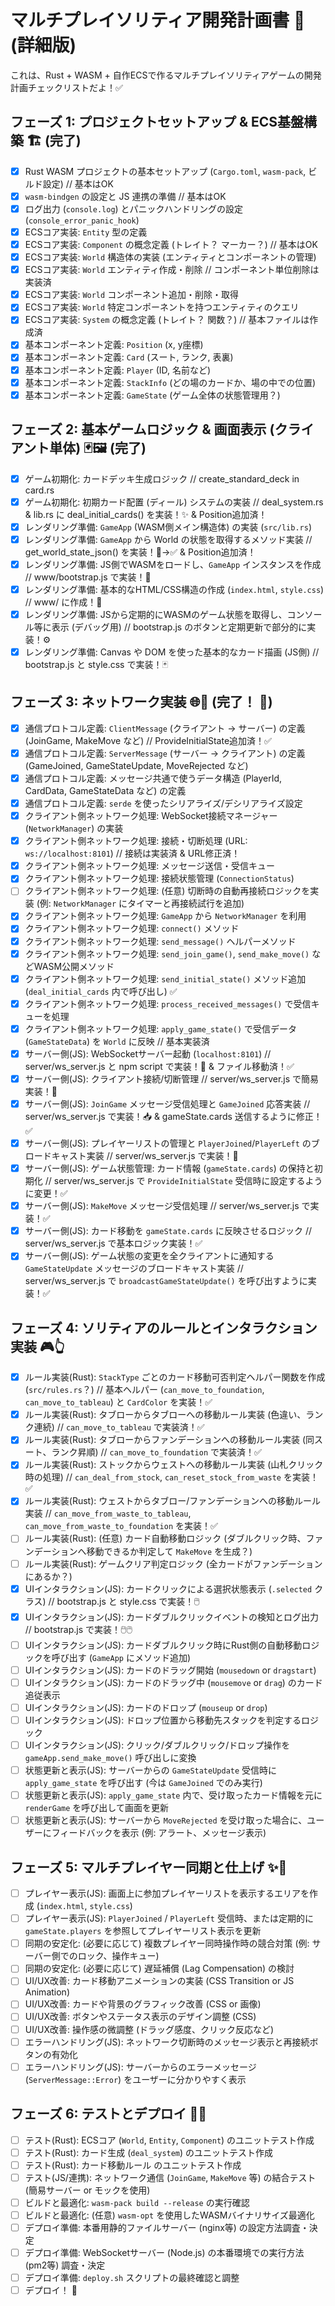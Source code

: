 # マルチプレイソリティア開発計画書 🚀 (詳細版)

これは、Rust + WASM + 自作ECSで作るマルチプレイソリティアゲームの開発計画チェックリストだよ！✅

## フェーズ 1: プロジェクトセットアップ & ECS基盤構築 🏗️ (完了)

- [x] Rust WASM プロジェクトの基本セットアップ (`Cargo.toml`, `wasm-pack`, ビルド設定) // 基本はOK
- [x] `wasm-bindgen` の設定と JS 連携の準備 // 基本はOK
- [x] ログ出力 (`console.log`) とパニックハンドリングの設定 (`console_error_panic_hook`)
- [x] ECSコア実装: `Entity` 型の定義
- [x] ECSコア実装: `Component` の概念定義 (トレイト？ マーカー？) // 基本はOK
- [x] ECSコア実装: `World` 構造体の実装 (エンティティとコンポーネントの管理)
- [x] ECSコア実装: `World` エンティティ作成・削除 // コンポーネント単位削除は実装済
- [x] ECSコア実装: `World` コンポーネント追加・削除・取得
- [x] ECSコア実装: `World` 特定コンポーネントを持つエンティティのクエリ
- [x] ECSコア実装: `System` の概念定義 (トレイト？ 関数？) // 基本ファイルは作成済
- [x] 基本コンポーネント定義: `Position` (x, y座標)
- [x] 基本コンポーネント定義: `Card` (スート, ランク, 表裏)
- [x] 基本コンポーネント定義: `Player` (ID, 名前など)
- [x] 基本コンポーネント定義: `StackInfo` (どの場のカードか、場の中での位置)
- [x] 基本コンポーネント定義: `GameState` (ゲーム全体の状態管理用？)

## フェーズ 2: 基本ゲームロジック & 画面表示 (クライアント単体) 🃏🖼️ (完了)

- [x] ゲーム初期化: カードデッキ生成ロジック // create_standard_deck in card.rs
- [x] ゲーム初期化: 初期カード配置 (ディール) システムの実装 // deal_system.rs & lib.rs に deal_initial_cards() を実装！✨ & Position追加済！
- [x] レンダリング準備: `GameApp` (WASM側メイン構造体) の実装 (`src/lib.rs`)
- [x] レンダリング準備: `GameApp` から World の状態を取得するメソッド実装 // get_world_state_json() を実装！🦴→✅ & Position追加済！
- [x] レンダリング準備: JS側でWASMをロードし、`GameApp` インスタンスを作成 // www/bootstrap.js で実装！🚀
- [x] レンダリング準備: 基本的なHTML/CSS構造の作成 (`index.html`, `style.css`) // www/ に作成！🎨
- [x] レンダリング準備: JSから定期的にWASMのゲーム状態を取得し、コンソール等に表示 (デバッグ用) // bootstrap.js のボタンと定期更新で部分的に実装！⚙️
- [x] レンダリング準備: Canvas や DOM を使った基本的なカード描画 (JS側) // bootstrap.js と style.css で実装！🃏

## フェーズ 3: ネットワーク実装 🌐🤝 (完了！ 🎉)

- [x] 通信プロトコル定義: `ClientMessage` (クライアント → サーバー) の定義 (JoinGame, MakeMove など) // ProvideInitialState追加済！✅
- [x] 通信プロトコル定義: `ServerMessage` (サーバー → クライアント) の定義 (GameJoined, GameStateUpdate, MoveRejected など)
- [x] 通信プロトコル定義: メッセージ共通で使うデータ構造 (PlayerId, CardData, GameStateData など) の定義
- [x] 通信プロトコル定義: `serde` を使ったシリアライズ/デシリアライズ設定
- [x] クライアント側ネットワーク処理: WebSocket接続マネージャー (`NetworkManager`) の実装
- [x] クライアント側ネットワーク処理: 接続・切断処理 (URL: `ws://localhost:8101`) // 接続は実装済 & URL修正済！
- [x] クライアント側ネットワーク処理: メッセージ送信・受信キュー
- [x] クライアント側ネットワーク処理: 接続状態管理 (`ConnectionStatus`)
- [ ] クライアント側ネットワーク処理: (任意) 切断時の自動再接続ロジックを実装 (例: `NetworkManager` にタイマーと再接続試行を追加)
- [x] クライアント側ネットワーク処理: `GameApp` から `NetworkManager` を利用
- [x] クライアント側ネットワーク処理: `connect()` メソッド
- [x] クライアント側ネットワーク処理: `send_message()` ヘルパーメソッド
- [x] クライアント側ネットワーク処理: `send_join_game()`, `send_make_move()` などWASM公開メソッド
- [x] クライアント側ネットワーク処理: `send_initial_state()` メソッド追加 (`deal_initial_cards` 内で呼び出し) ✅
- [x] クライアント側ネットワーク処理: `process_received_messages()` で受信キューを処理
- [x] クライアント側ネットワーク処理: `apply_game_state()` で受信データ (`GameStateData`) を `World` に反映 // 基本実装済
- [x] サーバー側(JS): WebSocketサーバー起動 (`localhost:8101`) // server/ws_server.js と npm script で実装！🔌 & ファイル移動済！✅
- [x] サーバー側(JS): クライアント接続/切断管理 // server/ws_server.js で簡易実装！🤝
- [x] サーバー側(JS): `JoinGame` メッセージ受信処理と `GameJoined` 応答実装 // server/ws_server.js で実装！📥 & gameState.cards 送信するように修正！✅
- [x] サーバー側(JS): プレイヤーリストの管理と `PlayerJoined`/`PlayerLeft` のブロードキャスト実装 // server/ws_server.js で実装！💾
- [x] サーバー側(JS): ゲーム状態管理: カード情報 (`gameState.cards`) の保持と初期化 // server/ws_server.js で `ProvideInitialState` 受信時に設定するように変更！✅
- [x] サーバー側(JS): `MakeMove` メッセージ受信処理 // server/ws_server.js で実装！✅
- [x] サーバー側(JS): カード移動を `gameState.cards` に反映させるロジック // server/ws_server.js で基本ロジック実装！✅
- [x] サーバー側(JS): ゲーム状態の変更を全クライアントに通知する `GameStateUpdate` メッセージのブロードキャスト実装 // server/ws_server.js で `broadcastGameStateUpdate()` を呼び出すように実装！✅

## フェーズ 4: ソリティアのルールとインタラクション実装 🎮👆

- [x] ルール実装(Rust): `StackType` ごとのカード移動可否判定ヘルパー関数を作成 (`src/rules.rs`？) // 基本ヘルパー (`can_move_to_foundation`, `can_move_to_tableau`) と `CardColor` を実装！✅
- [x] ルール実装(Rust): タブローからタブローへの移動ルール実装 (色違い、ランク連続) // `can_move_to_tableau` で実装済！✅
- [x] ルール実装(Rust): タブローからファンデーションへの移動ルール実装 (同スート、ランク昇順) // `can_move_to_foundation` で実装済！✅
- [x] ルール実装(Rust): ストックからウェストへの移動ルール実装 (山札クリック時の処理) // `can_deal_from_stock`, `can_reset_stock_from_waste` を実装！✅
- [x] ルール実装(Rust): ウェストからタブロー/ファンデーションへの移動ルール実装 // `can_move_from_waste_to_tableau`, `can_move_from_waste_to_foundation` を実装！✅
- [ ] ルール実装(Rust): (任意) カード自動移動ロジック (ダブルクリック時、ファンデーションへ移動できるか判定して `MakeMove` を生成？)
- [ ] ルール実装(Rust): ゲームクリア判定ロジック (全カードがファンデーションにあるか？)
- [x] UIインタラクション(JS): カードクリックによる選択状態表示 (`.selected` クラス) // bootstrap.js と style.css で実装！🖱️
- [x] UIインタラクション(JS): カードダブルクリックイベントの検知とログ出力 // bootstrap.js で実装！🖱️🖱️
- [ ] UIインタラクション(JS): カードダブルクリック時にRust側の自動移動ロジックを呼び出す (`GameApp` にメソッド追加)
- [ ] UIインタラクション(JS): カードのドラッグ開始 (`mousedown` or `dragstart`)
- [ ] UIインタラクション(JS): カードのドラッグ中 (`mousemove` or `drag`) のカード追従表示
- [ ] UIインタラクション(JS): カードのドロップ (`mouseup` or `drop`)
- [ ] UIインタラクション(JS): ドロップ位置から移動先スタックを判定するロジック
- [ ] UIインタラクション(JS): クリック/ダブルクリック/ドロップ操作を `gameApp.send_make_move()` 呼び出しに変換
- [ ] 状態更新と表示(JS): サーバーからの `GameStateUpdate` 受信時に `apply_game_state` を呼び出す (今は `GameJoined` でのみ実行)
- [ ] 状態更新と表示(JS): `apply_game_state` 内で、受け取ったカード情報を元に `renderGame` を呼び出して画面を更新
- [ ] 状態更新と表示(JS): サーバーから `MoveRejected` を受け取った場合に、ユーザーにフィードバックを表示 (例: アラート、メッセージ表示)

## フェーズ 5: マルチプレイヤー同期と仕上げ ✨💅

- [ ] プレイヤー表示(JS): 画面上に参加プレイヤーリストを表示するエリアを作成 (`index.html`, `style.css`)
- [ ] プレイヤー表示(JS): `PlayerJoined` / `PlayerLeft` 受信時、または定期的に `gameState.players` を参照してプレイヤーリスト表示を更新
- [ ] 同期の安定化: (必要に応じて) 複数プレイヤー同時操作時の競合対策 (例: サーバー側でのロック、操作キュー)
- [ ] 同期の安定化: (必要に応じて) 遅延補償 (Lag Compensation) の検討
- [ ] UI/UX改善: カード移動アニメーションの実装 (CSS Transition or JS Animation)
- [ ] UI/UX改善: カードや背景のグラフィック改善 (CSS or 画像)
- [ ] UI/UX改善: ボタンやステータス表示のデザイン調整 (CSS)
- [ ] UI/UX改善: 操作感の微調整 (ドラッグ感度、クリック反応など)
- [ ] エラーハンドリング(JS): ネットワーク切断時のメッセージ表示と再接続ボタンの有効化
- [ ] エラーハンドリング(JS): サーバーからのエラーメッセージ (`ServerMessage::Error`) をユーザーに分かりやすく表示

## フェーズ 6: テストとデプロイ 🧪🚀

- [ ] テスト(Rust): ECSコア (`World`, `Entity`, `Component`) のユニットテスト作成
- [ ] テスト(Rust): カード生成 (`deal_system`) のユニットテスト作成
- [ ] テスト(Rust): カード移動ルール のユニットテスト作成
- [ ] テスト(JS/連携): ネットワーク通信 (`JoinGame`, `MakeMove` 等) の結合テスト (簡易サーバー or モックを使用)
- [ ] ビルドと最適化: `wasm-pack build --release` の実行確認
- [ ] ビルドと最適化: (任意) `wasm-opt` を使用したWASMバイナリサイズ最適化
- [ ] デプロイ準備: 本番用静的ファイルサーバー (nginx等) の設定方法調査・決定
- [ ] デプロイ準備: WebSocketサーバー (Node.js) の本番環境での実行方法 (pm2等) 調査・決定
- [ ] デプロイ準備: `deploy.sh` スクリプトの最終確認と調整
- [ ] デプロイ！ 🎉 